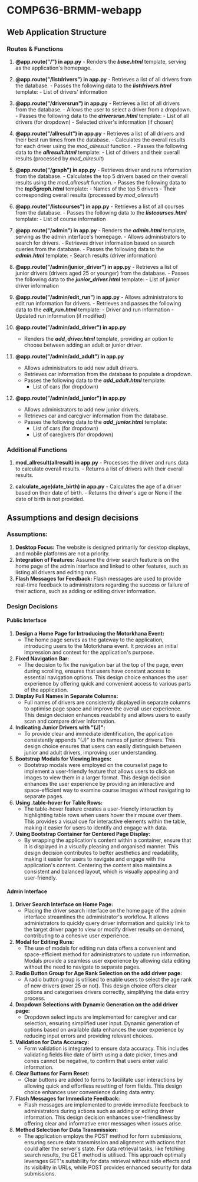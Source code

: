 # COMP636-BRMM-webapp
## Web Application Structure
### Routes & Functions

1. **@app.route("/") in app.py**
       - Renders the ***base.html*** template, serving as the application's homepage.

2. **@app.route("/listdrivers") in app.py**
       - Retrieves a list of all drivers from the database.
       - Passes the following data to the ***listdrivers.html*** template:
         - List of drivers' information

3. **@app.route("/driversrun") in app.py**
       - Retrieves a list of all drivers from the database.
       - Allows the user to select a driver from a dropdown.
       - Passes the following data to the ***driversrun.html*** template:
         - List of all drivers (for dropdown)
         - Selected driver's information (if chosen)

4. **@app.route("/allresult") in app.py**
       - Retrieves a list of all drivers and their best run times from the database.
       - Calculates the overall results for each driver using the *mod_allresult* function.
       - Passes the following data to the ***allresult.html*** template:
         - List of drivers and their overall results (processed by *mod_allresult*)

5. **@app.route("/graph") in app.py**
       - Retrieves driver and runs information from the database.
       - Calculates the top 5 drivers based on their overall results using the *mod_allresult* function.
       - Passes the following data to the ***top5graph.html*** template:
         - Names of the top 5 drivers
         - Their corresponding overall results (processed by *mod_allresult*)

6. **@app.route("/listcourses") in app.py**
       - Retrieves a list of all courses from the database.
       - Passes the following data to the ***listcourses.html*** template:
         - List of course information

7. **@app.route("/admin") in app.py**
       - Renders the ***admin.html*** template, serving as the admin interface's homepage.
       - Allows administrators to search for drivers.
       - Retrieves driver information based on search queries from the database.
       - Passes the following data to the ***admin.html*** template:
         - Search results (driver information)

8. **@app.route("/admin/junior_driver") in app.py**
       - Retrieves a list of junior drivers (drivers aged 25 or younger) from the database.
       - Passes the following data to the ***junior_driver.html*** template:
         - List of junior driver information

9. **@app.route("/admin/edit_run") in app.py**
       - Allows administrators to edit run information for drivers.
       - Retrieves and passes the following data to the ***edit_run.html*** template:
         - Driver and run information
         - Updated run information (if modified)

10. **@app.route("/admin/add_driver") in app.py**
       - Renders the ***add_driver.html*** template, providing an option to choose between adding an adult or junior driver.

11. **@app.route("/admin/add_adult") in app.py**
       - Allows administrators to add new adult drivers.
       - Retrieves car information from the database to populate a dropdown.
       - Passes the following data to the ***add_adult.html*** template:
         - List of cars (for dropdown)

12. **@app.route("/admin/add_junior") in app.py**
       - Allows administrators to add new junior drivers.
       - Retrieves car and caregiver information from the database.
       - Passes the following data to the ***add_junior.html*** template:
         - List of cars (for dropdown)
         - List of caregivers (for dropdown)

### Additional Functions
1. **mod_allresult(allresult) in app.py**
       - Processes the driver and runs data to calculate overall results.
       - Returns a list of drivers with their overall results.

2. **calculate_age(date_birth) in app.py**
       - Calculates the age of a driver based on their date of birth.
       - Returns the driver's age or None if the date of birth is not provided.


## Assumptions and design decisions
### Assumptions:
1. **Desktop Focus:** The website is designed primarily for desktop displays, and mobile platforms are not a priority.
2. **Integration of Features:** Assume the driver search feature is on the home page of the admin interface and linked to other features, such as listing all drivers and editing runs.
3. **Flash Messages for Feedback:** Flash messages are used to provide real-time feedback to administrators regarding the success or failure of their actions, such as adding or editing driver information.

### Design Decisions
#### Public Interface
1. **Design a Home Page for Introducing the Motorkhana Event:**
     - The home page serves as the gateway to the application, introducing users to the Motorkhana event. It provides an initial impression and context for the application's purpose.
2. **Fixed Navigation Bar:**
     - The decision to fix the navigation bar at the top of the page, even during scrolling, ensures that users have constant access to essential navigation options. This design choice enhances the user experience by offering quick and convenient access to various parts of the application.
3. **Display Full Names in Separate Columns:**
     - Full names of drivers are consistently displayed in separate columns to optimise page space and improve the overall user experience. This design decision enhances readability and allows users to easily scan and compare driver information.
4. **Indicating Junior Drivers with "(J)":**
     - To provide clear and immediate identification, the application consistently appends "(J)" to the names of junior drivers. This design choice ensures that users can easily distinguish between junior and adult drivers, improving user understanding.
5. **Bootstrap Modals for Viewing Images:**
     - Bootstrap modals were employed on the courselist page to implement a user-friendly feature that allows users to click on images to view them in a larger format. This design decision enhances the user experience by providing an interactive and space-efficient way to examine course images without navigating to separate pages.
6. **Using .table-hover for Table Rows:**
     - The table-hover feature creates a user-friendly interaction by highlighting table rows when users hover their mouse over them. This provides a visual cue for interactive elements within the table, making it easier for users to identify and engage with data.
7. **Using Bootstrap Container for Centered Page Display:**
     - By wrapping the application's content within a container, ensure that it is displayed in a visually pleasing and organised manner. This design decision contributes to better aesthetics and readability, making it easier for users to navigate and engage with the application's content. Centering the content also maintains a consistent and balanced layout, which is visually appealing and user-friendly.

#### Admin Interface
1. **Driver Search Interface on Home Page:**
     - Placing the driver search interface on the home page of the admin interface streamlines the administrator's workflow. It allows administrators to quickly query driver information and quickly link to the target driver page to view or modify driver results on demand, contributing to a cohesive user experience.
2. **Modal for Editing Runs:**
     - The use of modals for editing run data offers a convenient and space-efficient method for administrators to update run information. Modals provide a seamless user experience by allowing data editing without the need to navigate to separate pages.
3. **Radio Button Group for Age Rank Selection on the add driver page:**
     - A radio button group is utilised to enable users to select the age rank of new drivers (over 25 or not). This design choice offers clear options and categorises drivers correctly, simplifying the data entry process.
4. **Dropdown Selections with Dynamic Generation on the add driver page:**
     - Dropdown select inputs are implemented for caregiver and car selection, ensuring simplified user input. Dynamic generation of options based on available data enhances the user experience by reducing input errors and providing relevant choices.
5. **Validation for Data Accuracy:**
     - Form validation is integrated to ensure data accuracy. This includes validating fields like date of birth using a date picker, times and cones cannot be negative, to confirm that users enter valid information.
6. **Clear Buttons for Form Reset:**
     - Clear buttons are added to forms to facilitate user interactions by allowing quick and effortless resetting of form fields. This design choice enhances user convenience during data entry.
7. **Flash Messages for Immediate Feedback:**
     - Flash messages are implemented to provide immediate feedback to administrators during actions such as adding or editing driver information. This design decision enhances user-friendliness by offering clear and informative error messages when issues arise.
8. **Method Selection for Data Transmission:**
     - The application employs the POST method for form submissions, ensuring secure data transmission and alignment with actions that could alter the server's state. For data retrieval tasks, like fetching search results, the GET method is utilised. This approach optimally leverages GET's suitability for data retrieval without side effects and its visibility in URLs, while POST provides enhanced security for data submissions.
